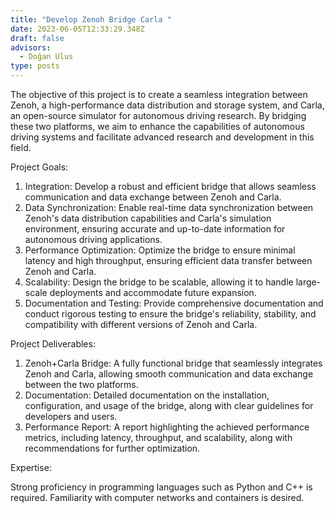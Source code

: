 ```yaml
---
title: "Develop Zenoh Bridge Carla "
date: 2023-06-05T12:33:29.348Z
draft: false
advisors:
  - Doğan Ulus
type: posts
---
```

The objective of this project is to create a seamless integration between Zenoh, a high-performance data distribution and storage system, and Carla, an open-source simulator for autonomous driving research. By bridging these two platforms, we aim to enhance the capabilities of autonomous driving systems and facilitate advanced research and development in this field.

Project Goals:

1. Integration: Develop a robust and efficient bridge that allows seamless communication and data exchange between Zenoh and Carla.
2. Data Synchronization: Enable real-time data synchronization between Zenoh's data distribution capabilities and Carla's simulation environment, ensuring accurate and up-to-date information for autonomous driving applications.
3. Performance Optimization: Optimize the bridge to ensure minimal latency and high throughput, ensuring efficient data transfer between Zenoh and Carla.
4. Scalability: Design the bridge to be scalable, allowing it to handle large-scale deployments and accommodate future expansion.
5. Documentation and Testing: Provide comprehensive documentation and conduct rigorous testing to ensure the bridge's reliability, stability, and compatibility with different versions of Zenoh and Carla.

Project Deliverables:

1. Zenoh+Carla Bridge: A fully functional bridge that seamlessly integrates Zenoh and Carla, allowing smooth communication and data exchange between the two platforms.
2. Documentation: Detailed documentation on the installation, configuration, and usage of the bridge, along with clear guidelines for developers and users.
3. Performance Report: A report highlighting the achieved performance metrics, including latency, throughput, and scalability, along with recommendations for further optimization.

Expertise:

Strong proficiency in programming languages such as Python and C++ is required. Familiarity with computer networks and containers is desired.